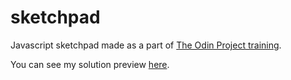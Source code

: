 # sketchpad

Javascript sketchpad made as a part of [The Odin Project training](http://www.theodinproject.com/web-development-101/javascript-and-jquery).

You can see my solution preview [here](http://htmlpreview.github.io/?https://github.com/sleaz0id/sketchpad/blob/master/index.html).